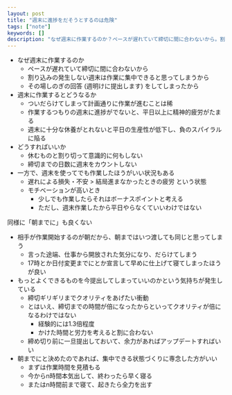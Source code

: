 ```yaml
---
layout: post
title: "週末に進捗をだそうとするのは危険"
tags: ["note"]
keywords: []
description: "なぜ週末に作業するのか？ペースが遅れていて締切に間に合わないから。割り込みの発生しない週末は作業に集中できると思ってしまうから。その場しのぎの回答 (週明けに提出します) をしてしまったから。"
---
```

* なぜ週末に作業するのか
    * ペースが遅れていて締切に間に合わないから
    * 割り込みの発生しない週末は作業に集中できると思ってしまうから
    * その場しのぎの回答 (週明けに提出します) をしてしまったから
* 週末に作業するとどうなるか
    * ついだらけてしまって計画通りに作業が進むことは稀
    * 作業するつもりの週末に進捗がでないと、平日以上に精神的疲労がたまる
    * 週末に十分な休養がとれないと平日の生産性が低下し、負のスパイラルに陥る
* どうすればいいか
    * 休むものと割り切って意識的に何もしない
    * 締切までの日数に週末をカウントしない
* 一方で、週末を使ってでも作業したほうがいい状況もある
    * 遅れによる損失・不安 > 結局進まなかったときの疲労 という状態
    * モチベーションが高いとき
        * 少しでも作業したらそれはボーナスポイントと考える
        * ただし、週末作業したから平日やらなくていいわけではない

同様に「朝までに」も良くない

* 相手が作業開始するのが朝だから、朝まではいつ渡しても同じと思ってしまう
    * 言った途端、仕事から開放された気分になり、だらけてしまう
    * 17時とか日付変更までにとか宣言して早めに仕上げて寝てしまったほうが良い
* もっとよくできるものを今提出してしまっていいのかという気持ちが発生している
    * 締切ギリギリまでクオリティをあげたい衝動
    * とはいえ、締切までの時間が倍になったからといってクオリティが倍になるわけではない
        * 経験的には1.3倍程度
        * かけた時間と労力を考えると割に合わない
    * 締め切り前に一旦提出しておいて、余力があればアップデートすればいい
* 朝までにと決めたのであれば、集中できる状態づくりに専念した方がいい
    * まずは作業時間を見積もる
    * 今からn時間本気出して、終わったら早く寝る
    * またはn時間前まで寝て、起きたら全力を出す